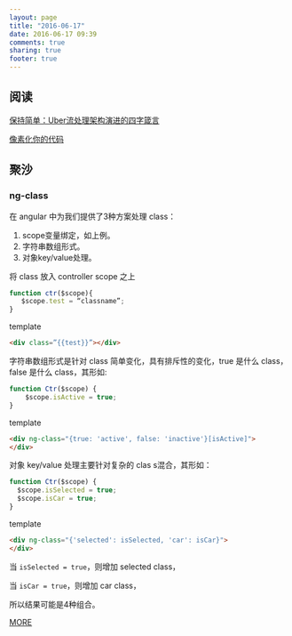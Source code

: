 ```yaml
---
layout: page
title: "2016-06-17"
date: 2016-06-17 09:39
comments: true
sharing: true
footer: true
---
```



## 阅读

[保持简单：Uber流处理架构演进的四字箴言](https://mp.weixin.qq.com/s?__biz=MjM5MDE0Mjc4MA==&mid=2650992977&idx=1&sn=24e81c309fca42124fa3f15232464fd5)

[像素化你的代码](https://imququ.com/post/code2png-encoder.html)

## 聚沙

### ng-class

在 angular 中为我们提供了3种方案处理 class：

1. scope变量绑定，如上例。
2. 字符串数组形式。
3. 对象key/value处理。

将 class 放入 controller scope 之上

```js
function ctr($scope){
   $scope.test = “classname”;
}
```

template

```html
<div class=”{{test}}”></div>
```

字符串数组形式是针对 class 简单变化，具有排斥性的变化，true 是什么 class，false 是什么 class，其形如:

```js
function Ctr($scope) {
    $scope.isActive = true;
}
```

template

```html
<div ng-class="{true: 'active', false: 'inactive'}[isActive]">
</div>
```

对象 key/value 处理主要针对复杂的 clas s混合，其形如：

```js
function Ctr($scope) {
  $scope.isSelected = true;
  $scope.isCar = true;
}
```

template

```html
<div ng-class="{'selected': isSelected, 'car': isCar}">
</div>
```

当 `isSelected = true`，则增加 selected class，

当 `isCar = true`，则增加 car class，

所以结果可能是4种组合。




[MORE](http://blog.mirreal.net/note/2016-06-17.html)
